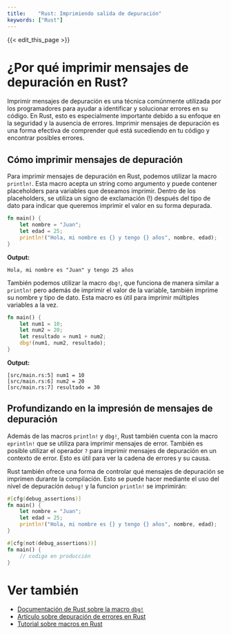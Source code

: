 ```yaml
---
title:    "Rust: Imprimiendo salida de depuración"
keywords: ["Rust"]
---
```


{{< edit_this_page >}}

# ¿Por qué imprimir mensajes de depuración en Rust?

Imprimir mensajes de depuración es una técnica comúnmente utilizada por los programadores para ayudar a identificar y solucionar errores en su código. En Rust, esto es especialmente importante debido a su enfoque en la seguridad y la ausencia de errores. Imprimir mensajes de depuración es una forma efectiva de comprender qué está sucediendo en tu código y encontrar posibles errores.

## Cómo imprimir mensajes de depuración

Para imprimir mensajes de depuración en Rust, podemos utilizar la macro `println!`. Esta macro acepta un string como argumento y puede contener placeholders para variables que deseamos imprimir. Dentro de los placeholders, se utiliza un signo de exclamación (!) después del tipo de dato para indicar que queremos imprimir el valor en su forma depurada.

```Rust
fn main() {
    let nombre = "Juan";
    let edad = 25;
    println!("Hola, mi nombre es {} y tengo {} años", nombre, edad);
}
```
**Output:**
```
Hola, mi nombre es "Juan" y tengo 25 años
```

También podemos utilizar la macro `dbg!`, que funciona de manera similar a `println!` pero además de imprimir el valor de la variable, también imprime su nombre y tipo de dato. Esta macro es útil para imprimir múltiples variables a la vez.

```Rust
fn main() {
    let num1 = 10;
    let num2 = 20;
    let resultado = num1 + num2;
    dbg!(num1, num2, resultado);
}
```

**Output:**
```
[src/main.rs:5] num1 = 10
[src/main.rs:6] num2 = 20
[src/main.rs:7] resultado = 30
```

## Profundizando en la impresión de mensajes de depuración

Además de las macros `println!` y `dbg!`, Rust también cuenta con la macro `eprintln!` que se utiliza para imprimir mensajes de error. También es posible utilizar el operador `?` para imprimir mensajes de depuración en un contexto de error. Esto es útil para ver la cadena de errores y su causa.

Rust también ofrece una forma de controlar qué mensajes de depuración se imprimen durante la compilación. Esto se puede hacer mediante el uso del nivel de depuración `debug!` y la funcion `println!` se imprimirán:

```Rust
#[cfg(debug_assertions)]
fn main() {
    let nombre = "Juan";
    let edad = 25;
    println!("Hola, mi nombre es {} y tengo {} años", nombre, edad);
}

#[cfg(not(debug_assertions))]
fn main() {
    // codigo en producción
}
```

# Ver también

- [Documentación de Rust sobre la macro `dbg!`](https://doc.rust-lang.org/std/macro.dbg.html)
- [Artículo sobre depuración de errores en Rust](https://www.freecodecamp.org/news/how-to-debug-rust-programs/)
- [Tutorial sobre macros en Rust](https://dev.to/pedantic_programmer/macros-in-rust-1n1f)